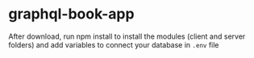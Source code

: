# graphql-book-app

After download, run npm install to install the modules (client and server folders) and add variables to connect your database in `.env` file
